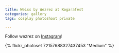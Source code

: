 ```yaml
---
title: Weiss by Wezrez at Kogarafest
categories: gallery
tags: cosplay photoshoot private

---
```


Follow wezrez on [Instagram](https://www.instagram.com/wezrez)! 

{% flickr_photoset 72157688327437453 "Medium" %}